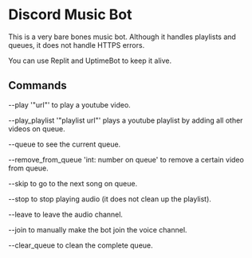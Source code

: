 # Discord Music Bot

This is a very bare bones music bot. Although it handles playlists and queues, it does not handle HTTPS errors.

You can use Replit and UptimeBot to keep it alive.

## Commands

--play '"url"' to play a youtube video.

--play_playlist '"playlist url"' plays a youtube playlist by adding all other videos on queue.

--queue to see the current queue.

--remove_from_queue 'int: number on queue' to remove a certain video from queue.

--skip to go to the next song on queue.

--stop to stop playing audio (it does not clean up the playlist).

--leave to leave the audio channel.

--join to manually make the bot join the voice channel.

--clear_queue to clean the complete queue.
